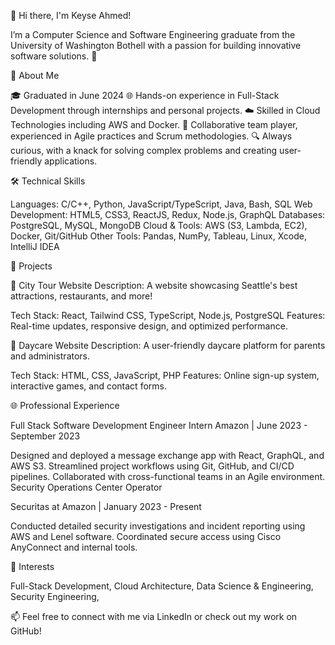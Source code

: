 👋 Hi there, I'm Keyse Ahmed!

I’m a Computer Science and Software Engineering graduate from the University of Washington Bothell with a passion for building innovative software solutions. 🚀

🌟 About Me 

🎓 Graduated in June 2024
🌐 Hands-on experience in Full-Stack Development through internships and personal projects.
☁️ Skilled in Cloud Technologies including AWS and Docker.
🤝 Collaborative team player, experienced in Agile practices and Scrum methodologies.
🔍 Always curious, with a knack for solving complex problems and creating user-friendly applications.

🛠️ Technical Skills

Languages: C/C++, Python, JavaScript/TypeScript, Java, Bash, SQL
Web Development: HTML5, CSS3, ReactJS, Redux, Node.js, GraphQL
Databases: PostgreSQL, MySQL, MongoDB
Cloud & Tools: AWS (S3, Lambda, EC2), Docker, Git/GitHub
Other Tools: Pandas, NumPy, Tableau, Linux, Xcode, IntelliJ IDEA

🚀 Projects

🌆 City Tour Website
Description: A website showcasing Seattle's best attractions, restaurants, and more!

Tech Stack: React, Tailwind CSS, TypeScript, Node.js, PostgreSQL
Features: Real-time updates, responsive design, and optimized performance.

🏫 Daycare Website
Description: A user-friendly daycare platform for parents and administrators.

Tech Stack: HTML, CSS, JavaScript, PHP
Features: Online sign-up system, interactive games, and contact forms.

🌐 Professional Experience

Full Stack Software Development Engineer Intern
Amazon | June 2023 - September 2023

Designed and deployed a message exchange app with React, GraphQL, and AWS S3.
Streamlined project workflows using Git, GitHub, and CI/CD pipelines.
Collaborated with cross-functional teams in an Agile environment.
Security Operations Center Operator

Securitas at Amazon | January 2023 - Present

Conducted detailed security investigations and incident reporting using AWS and Lenel software.
Coordinated secure access using Cisco AnyConnect and internal tools.

🌱 Interests

Full-Stack Development,
Cloud Architecture,
Data Science & Engineering,
Security Engineering,

📫 Feel free to connect with me via LinkedIn or check out my work on GitHub!
